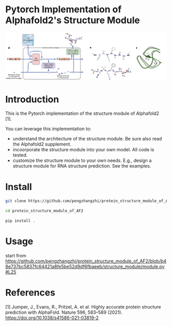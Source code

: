 # Pytorch Implementation of Alphafold2's Structure Module 
![structure_module](figures/structure_module.png)
# Introduction

This is the Pytorch implementation of the structure module of Alphafold2 [1].
    
You can leverage this implementation to:

- understand the architecture of the structure module. Be sure also read the Alphafold2 supplement.
- incoorporate the structure module into your own model. All code is tested. 
- customize the structure module to your own needs. E.g., design a structure module for RNA structure prediction. See the examples.

# Install 



```bash
git clone https://github.com/pengzhangzhi/protein_structure_module_of_AF2.git
```
```bash
cd protein_structure_module_of_AF2
```

```python
pip install .
```


# Usage
start from 
https://github.com/pengzhangzhi/protein_structure_module_of_AF2/blob/b48e737bc5837fc64421a8fe5be52d9df6fbaeeb/structure_module/module.py#L25

# References

[1] Jumper, J., Evans, R., Pritzel, A. et al. Highly accurate protein structure prediction with AlphaFold. Nature 596, 583–589 (2021). https://doi.org/10.1038/s41586-021-03819-2


